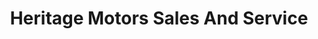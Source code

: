 ---
title: "Heritage Motors Sales And Service"
url: /johnstown/heritage-motors-sales-and-service/
shop: car repair
---